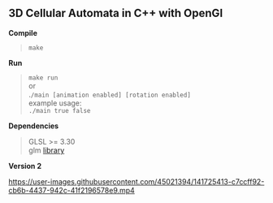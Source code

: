 ## 3D Cellular Automata in C++ with OpenGl

 **Compile**
> `make` <br />

**Run**

> `make run` <br />
> or <br />
> .`/main [animation enabled] [rotation enabled]` <br />
> example usage: <br />
>  `./main true false` <br />

**Dependencies**
> GLSL >= 3.30 <br />
> glm [library](http://glm.g-truc.net/0.9.6/index.html) <br />




**Version 2**



https://user-images.githubusercontent.com/45021394/141725413-c7ccff92-cb6b-4437-942c-41f2196578e9.mp4






